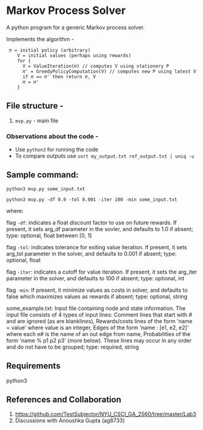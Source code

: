 # Markov Process Solver
A python program for a generic Markov process solver.

Implements the algorithm -
```
 𝜋 = initial policy (arbitrary)
    V = initial values (perhaps using rewards)
    for {
      V = ValueIteration(𝜋) // computes V using stationery P
      𝜋' = GreedyPolicyComputation(V) // computes new P using latest V
      if 𝜋 == 𝜋' then return 𝜋, V
      𝜋 = 𝜋'
    }
```

## File structure -  
1. `mvp.py` - main file 


### Observations about the code -
- Use `python3` for running the code
- To compare outputs use `sort my_output.txt ref_output.txt | uniq -u`


## Sample command:
`python3 mvp.py some_input.txt`

`python3 mvp.py -df 0.9 -tol 0.001 -iter 100 -min some_input.txt`

where:

flag `-df`: indicates a float discount factor to use on future rewards. If present, it sets arg_df parameter in the sovler, and defaults to 1.0 if absent; type: optional, float between [0, 1]

flag `-tol`: indicates tolerance for exiting value iteration. If present, it sets arg_tol parameter in the solver, and defaults to 0.001 if absent; type: optional, float

flag `-iter`: indicates a cutoff for value iteration. If present, it sets the arg_iter parameter in the solver, and defaults to 100 if absent; type: optional, int

flag `-min`: If present, it minimize values as costs in solver, and defaults to false which maximizes values as rewards if absent; type: optional, string

some_example.txt: Input file containing node and state information. The input file consists of 4 types of input lines: Comment lines that start with # and are ignored (as are blanklines), Rewards/costs lines of the form 'name = value' where value is an integer, Edges of the form 'name : [e1, e2, e2]' where each e# is the name of an out edge from name, Probabilities of the form 'name % p1 p2 p3' (more below). These lines may occur in any order and do not have to be grouped; type: required, string


## Requirements
python3


## References and Collaboration
1. https://github.com/TestSubjector/NYU_CSCI_GA_2560/tree/master/Lab3
2. Discussions with Anoushka Gupta (ag8733)
